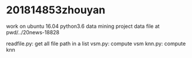 # 201814853zhouyan
work on ubuntu 16.04     python3.6
data mining project
data file at pwd/../20news-18828


readfile.py: get all file path in a list
vsm.py:  compute vsm
knn.py:  compute knn

